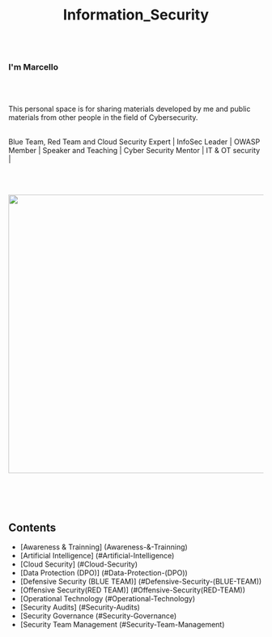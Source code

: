 <div align="center">
  
  # Information_Security
  <br>
  </br>
  
  </div>
  
  ### I'm Marcello
  <br>
  </br>
  
  This personal space is for sharing materials developed by me and public materials from other people in the field of Cybersecurity.
  <br>
  </br>
    
  Blue Team, Red Team and Cloud Security Expert | InfoSec Leader | OWASP Member | Speaker and Teaching | Cyber Security Mentor | IT & OT security |
  <br>
  </br>
    
  <br>
  <p align="center">
  <img src="https://media1.giphy.com/media/v1.Y2lkPTc5MGI3NjExeXYwdnNzcXJhdW1iNm1sOXFxd2xoMTNlYWY1d2tzeGRqeXpmZGZoNCZlcD12MV9pbnRlcm5hbF9naWZfYnlfaWQmY3Q9Zw/ELham0Mveox9e/giphy.gif" width="550">
  </p>
  </br>
    
  <br>
  </br>
    
  ## Contents
  - [Awareness & Trainning] (Awareness-&-Trainning)
  - [Artificial Intelligence] (#Artificial-Intelligence)
  - [Cloud Security] (#Cloud-Security)
  - [Data Protection (DPO)] (#Data-Protection-(DPO))
  - [Defensive Security (BLUE TEAM)] (#Defensive-Security-(BLUE-TEAM))
  - [Offensive Security(RED TEAM)] (#Offensive-Security(RED-TEAM))
  - [Operational Technology (#Operational-Technology)
  - [Security Audits] (#Security-Audits)
  - [Security Governance (#Security-Governance)
  - [Security Team Management (#Security-Team-Management)
      
